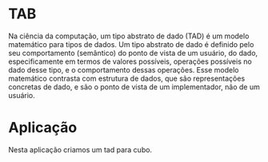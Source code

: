 # TAB

Na ciência da computação, um tipo abstrato de dado (TAD) é um modelo matemático para tipos de dados. Um tipo abstrato de dado é definido pelo seu comportamento (semântico) do ponto de vista de um usuário, do dado, especificamente em termos de valores possíveis, operações possíveis no dado desse tipo, e o comportamento dessas operações. Esse modelo matemático contrasta com estrutura de dados, que são representações concretas de dado, e são o ponto de vista de um implementador, não de um usuário.

# Aplicação

Nesta aplicação criamos um tad para cubo. 